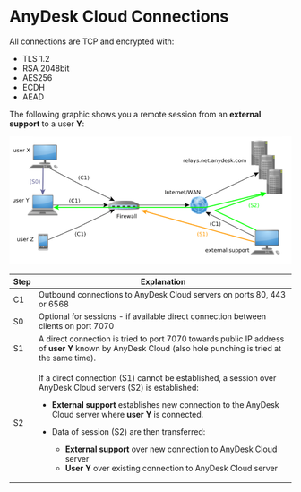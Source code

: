 # AnyDesk Cloud Connections

All connections are TCP and encrypted with:

* TLS 1.2
* RSA 2048bit
* AES256
* ECDH
* AEAD

The following graphic shows you a remote session from an **external support** to a user **Y**:

![](<../../../../.gitbook/assets/image (130).png>)

| Step | Explanation                                                                                                                                                                                                                                                                                                                                                                                                                                                                                                         |
| ---- | ------------------------------------------------------------------------------------------------------------------------------------------------------------------------------------------------------------------------------------------------------------------------------------------------------------------------------------------------------------------------------------------------------------------------------------------------------------------------------------------------------------------- |
| C1   | Outbound connections to AnyDesk Cloud servers on ports 80, 443 or 6568                                                                                                                                                                                                                                                                                                                                                                                                                                              |
| S0   | Optional for sessions - if available direct connection between clients on port 7070                                                                                                                                                                                                                                                                                                                                                                                                                                 |
| S1   | A direct connection is tried to port 7070 towards public IP address of **user Y** known by AnyDesk Cloud (also hole punching is tried at the same time).                                                                                                                                                                                                                                                                                                                                                            |
| S2   | <p>If a direct connection (S1) cannot be established, a session over AnyDesk Cloud servers (S2) is established:</p><ul><li><strong>External support</strong> establishes new connection to the AnyDesk Cloud server where <strong>user Y</strong> is connected.</li><li><p>Data of session (S2) are then transferred:</p><ul><li><strong>External support</strong> over new connection to AnyDesk Cloud server</li><li><strong>User Y</strong> over existing connection to AnyDesk Cloud server</li></ul></li></ul> |
